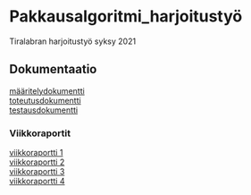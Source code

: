 # Pakkausalgoritmi_harjoitustyö
Tiralabran harjoitustyö syksy 2021

## Dokumentaatio
[määritelydokumentti](https://github.com/qusba/Pakkausalgoritmi_harjoitustyo/blob/main/Dokumentaatio/maarittelydokumentti.md)<br/>
[toteutusdokumentti](https://github.com/qusba/Pakkausalgoritmi_harjoitustyo/blob/main/Dokumentaatio/toteutusdokumentti.md)<br/>
[testausdokumentti](https://github.com/qusba/Pakkausalgoritmi_harjoitustyo/blob/main/Dokumentaatio/testausdokumentti.md)
### Viikkoraportit
[viikkoraportti 1](https://github.com/qusba/Pakkausalgoritmi_harjoitustyo/blob/main/Dokumentaatio/viikkoraportti1.md)<br/>
[viikkoraportti 2](https://github.com/qusba/Pakkausalgoritmi_harjoitustyo/blob/main/Dokumentaatio/viikkoraportti2.md)<br/>
[viikkoraportti 3](https://github.com/qusba/Pakkausalgoritmi_harjoitustyo/blob/main/Dokumentaatio/viikkoraportti3.md)<br/>
[viikkoraportti 4]()

